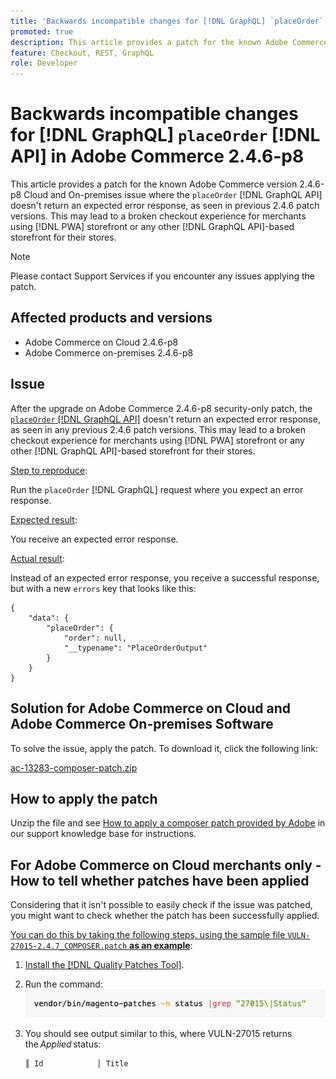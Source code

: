 ```yaml
---
title: 'Backwards incompatible changes for [!DNL GraphQL] `placeOrder` [!DNL API] in Adobe Commerce 2.4.6-p8'
promoted: true
description: This article provides a patch for the known Adobe Commerce version 2.4.6-p8 Cloud and On-premises issue where the `placeOrder` [!DNL GraphQL API] doesn't return an expected error response, as seen in previous 2.4.6 patch versions. This may lead to a broken checkout experience for merchants using PWA storefront or any other [!DNL GraphQL API]-based storefront for their stores.
feature: Checkout, REST, GraphQL
role: Developer
---
```

# Backwards incompatible changes for [!DNL GraphQL] `placeOrder` [!DNL API] in Adobe Commerce 2.4.6-p8

This article provides a patch for the known Adobe Commerce version 2.4.6-p8 Cloud and On-premises issue where the `placeOrder` [!DNL GraphQL API] doesn't return an expected error response, as seen in previous 2.4.6 patch versions. This may lead to a broken checkout experience for merchants using [!DNL PWA] storefront or any other [!DNL GraphQL API]-based storefront for their stores.

>[!NOTE]
>
>Please contact Support Services if you encounter any issues applying the patch.
 
## Affected products and versions

* Adobe Commerce on Cloud 2.4.6-p8
* Adobe Commerce on-premises 2.4.6-p8

## Issue

After the upgrade on Adobe Commerce 2.4.6-p8 security-only patch, the [`placeOrder` [!DNL GraphQL API]](https://developer.adobe.com/commerce/webapi/graphql/schema/cart/mutations/place-order/) doesn't return an expected error response, as seen in any previous 2.4.6 patch versions. This may lead to a broken checkout experience for merchants using [!DNL PWA] storefront or any other [!DNL GraphQL API]-based storefront for their stores.

<u>Step to reproduce</u>:

Run the `placeOrder` [!DNL GraphQL] request where you expect an error response.

<u>Expected result</u>:

You receive an expected error response.

<u>Actual result</u>:

Instead of an expected error response, you receive a successful response, but with a new `errors` key that looks like this:

```
{
    "data": {
        "placeOrder": {
            "order": null,
            "__typename": "PlaceOrderOutput"
        }
    }
}
```

## Solution for Adobe Commerce on Cloud and Adobe Commerce On-premises Software

To solve the issue, apply the patch.
To download it, click the following link:

[ac-13283-composer-patch.zip](assets/ac-13283-composer-patch.zip)

## How to apply the patch

Unzip the file and see [How to apply a composer patch provided by Adobe](https://experienceleague.adobe.com/docs/commerce-knowledge-base/kb/how-to/how-to-apply-a-composer-patch-provided-by-magento.html) in our support knowledge base for instructions.

## For Adobe Commerce on Cloud merchants only - How to tell whether patches have been applied

Considering that it isn't possible to easily check if the issue was patched, you might want to check whether the patch has been successfully applied. 

<u>You can do this by taking the following steps, using the sample file `VULN-27015-2.4.7_COMPOSER.patch` **as an example</u>**:

1. [Install the [!DNL Quality Patches Tool]](https://experienceleague.adobe.com/docs/commerce-operations/tools/quality-patches-tool/usage.html).
1. Run the command:<br>
 ![ac-13283-tell-if-patch-applied-code](assets/cve-2024-34102-tell-if-patch-applied-code.png)
1. You should see output similar to this, where VULN-27015 returns the *Applied* status:

    ```bash
    ║ Id            │ Title                                                        │ Category        │ Origin                 │ Status      │ Details                                          ║ ║ N/A           │ ../m2-hotfixes/VULN-27015-2.4.7_COMPOSER_patch.patch      │ Other           │ Local                  │ Applied     │ Patch type: Custom                                
    ```

<!-- For Step 2:
     ```bash
    vendor/bin/magento-patches -n status |grep "27015\|Status"
     ```
-->

